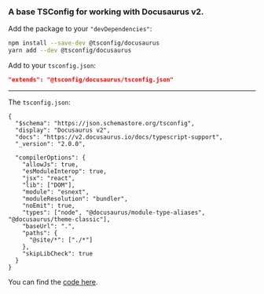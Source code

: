 ### A base TSConfig for working with Docusaurus v2.

Add the package to your `"devDependencies"`:

```sh
npm install --save-dev @tsconfig/docusaurus
yarn add --dev @tsconfig/docusaurus
```

Add to your `tsconfig.json`:

```json
"extends": "@tsconfig/docusaurus/tsconfig.json"
```

---

The `tsconfig.json`: 

```jsonc
{
  "$schema": "https://json.schemastore.org/tsconfig",
  "display": "Docusaurus v2",
  "docs": "https://v2.docusaurus.io/docs/typescript-support",
  "_version": "2.0.0",
  
  "compilerOptions": {
    "allowJs": true,
    "esModuleInterop": true,
    "jsx": "react",
    "lib": ["DOM"],
    "module": "esnext",
    "moduleResolution": "bundler",
    "noEmit": true,
    "types": ["node", "@docusaurus/module-type-aliases", "@docusaurus/theme-classic"],
    "baseUrl": ".",
    "paths": {
      "@site/*": ["./*"]
    },
    "skipLibCheck": true
  }
}

```

You can find the [code here](https://github.com/tsconfig/bases/blob/master/bases/docusaurus.json).
